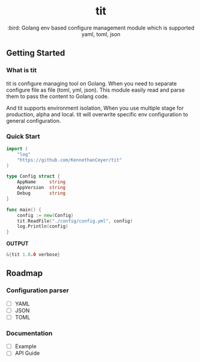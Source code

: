 <h1 align="center">tit</h1>
<p align="center">:bird: Golang env based configure management module which is supported yaml, toml, json</p>

## Getting Started

### What is tit

tit is configure managing tool on Golang. When you need to separate configure file as file (toml, yml, json). This module easily read and parse them to pass the content to Golang code.

And tit supports environment isolation, When you use multiple stage for production, alpha and local. tit will overwrite specific env configuration to general configuration. 

### Quick Start

```go
import (
	"log"
	"https://github.com/KennethanCeyer/tit"
)

type Config struct {
	AppName     string
	AppVersion  string
	Debug       string
}

func main() {
	config := new(Config)
    tit.ReadFile("./config/config.yml", config)
	log.Println(config)
}
```

**OUTPUT**

```go
&{tit 1.0.0 verbose}
```

## Roadmap

### Configuration parser

- [ ] YAML
- [ ] JSON
- [ ] TOML

### Documentation

- [ ] Example
- [ ] API Guide
